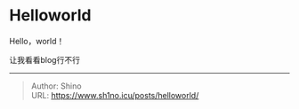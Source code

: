 # Helloworld


Hello，world！

让我看看blog行不行


---

> Author: Shino  
> URL: https://www.sh1no.icu/posts/helloworld/  


